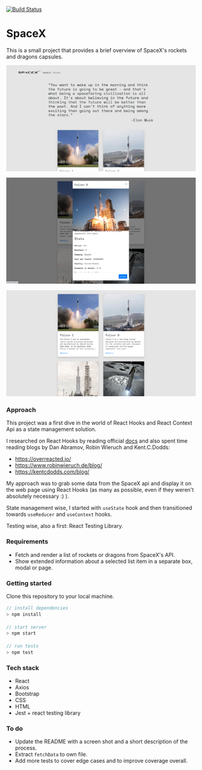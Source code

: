 [![Build Status](https://travis-ci.org/mbrad26/SpaceX.svg?branch=master)](https://travis-ci.org/mbrad26/SpaceX)

# **SpaceX**  

This is a small project that provides a brief overview of SpaceX's rockets and dragons capsules.

![Screenshot](./images/Screenshot1.png)

![Screenshot](./images/Screenshot2.png)

![Screenshot](./images/Screenshot3.png)

### Approach

This project was a first dive in the world of React Hooks and React Context Api as a state management solution.

I researched on React Hooks by reading official [docs](https://reactjs.org/docs/hooks-intro.html) and also spent time reading blogs by Dan Abramov, Robin Wieruch and Kent.C.Dodds:
  * https://overreacted.io/
  * https://www.robinwieruch.de/blog/
  * https://kentcdodds.com/blog/

My approach was to grab some data from the SpaceX api and display it on the web page using React Hooks (as many as possible, even if they weren't absolutely necessary :) ).

State management wise, I started with `useState` hook and then transitioned towards `useReducer` and `useContext` hooks.

Testing wise, also a first: React Testing Library.

### Requirements

* Fetch and render a list of rockets or dragons from SpaceX's API.
* Show extended information about a selected list item in a separate box, modal or page.

### Getting started

Clone this repository to your local machine.

```js
// install dependencies
> npm install

// start server
> npm start

// run tests
> npm test
```

### Tech stack

- React
- Axios
- Bootstrap
- CSS
- HTML
- Jest + react testing library

### To do

* Update the README with a screen shot and a short description of the process.
* Extract `fetchData` to own file.
* Add more tests to cover edge cases and to improve coverage overall.
